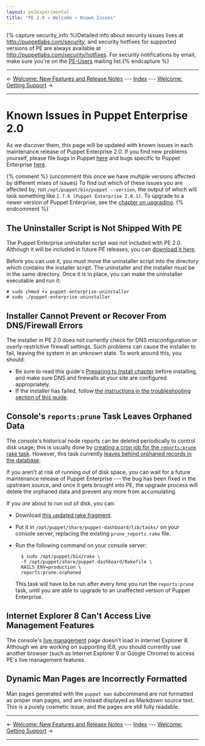 ```yaml
---
layout: pe2experimental
title: "PE 2.0 » Welcome » Known Issues"
---
```


{% capture security_info %}Detailed info about security issues lives at <http://puppetlabs.com/security>, and security hotfixes for supported versions of PE are always available at <http://puppetlabs.com/security/hotfixes>. For security notifications by email, make sure you're on the [PE-Users](http://groups.google.com/group/puppet-users) mailing list.{% endcapture %}

* * *

&larr; [Welcome: New Features and Release Notes](./welcome_whats_new.html) --- [Index](./) --- [Welcome: Getting Support](./welcome_getting_support.html) &rarr;

* * *

Known Issues in Puppet Enterprise 2.0
=====

As we discover them, this page will be updated with known issues in each maintenance release of Puppet Enterprise 2.0. If you find new problems yourself, please file bugs in Puppet [here][puppetissues] and bugs specific to Puppet Enterprise [here][peissues]. 

{% comment %} (uncomment this once we have multiple versions affected by different mixes of issues)
To find out which of these issues you are affected by, run `/opt/puppet/bin/puppet --version`, the output of which will look something like `2.7.6 (Puppet Enterprise 2.0.1)`. To upgrade to a newer version of Puppet Enterprise, see the [chapter on upgrading](./install_upgrading.html).
{% endcomment %}

[peissues]: http://projects.puppetlabs.com/projects/puppet-enterprise/issues
[puppetissues]: http://projects.puppetlabs.com/projects/puppet/issues

The Uninstaller Script is Not Shipped With PE
-----

[uninstaller]: ./files/puppet-enterprise-uninstaller

The Puppet Enterprise uninstaller script was not included with PE 2.0. Although it will be included in future PE releases, you can [download it here][uninstaller]. 

Before you can use it, you must move the uninstaller script into the directory which contains the installer script. The uninstaller and the installer _must_ be in the same directory. Once it is in place, you can make the uninstaller executable and run it:

    # sudo chmod +x puppet-enterprise-uninstaller
    # sudo ./puppet-enterprise-uninstaller

Installer Cannot Prevent or Recover From DNS/Firewall Errors
-----

The installer in PE 2.0 does not currently check for DNS misconfiguration or overly-restrictive firewall settings. Such problems can cause the installer to fail, leaving the system in an unknown state. To work around this, you should:

* Be sure to read this guide's [Preparing to Install chapter](./install_preparing.html) before installing, and make sure DNS and firewalls at your site are configured appropriately.
* If the installer has failed, follow [the instructions in the troubleshooting section of this guide](./maint_common_config_errors.html#how-do-i-recover-from-a-failed-install). 

Console's `reports:prune` Task Leaves Orphaned Data
-----

The console's historical node reports can be deleted periodically to control disk usage; this is usually done by [creating a cron job for the `reports:prune` rake task](./maint_maintaining_console.html#cleaning-old-reports). However, this task currently [leaves behind orphaned records in the database][resource_statuses]. 

If you aren't at risk of running out of disk space, you can wait for a future maintenance release of Puppet Enterprise --- the bug has been fixed in the upstream source, and once it gets brought into PE, the upgrade process will delete the orphaned data and prevent any more from accumulating.

If you _are_ about to run out of disk, you can:

* Download [this updated rake fragment][updated_task].
* Put it in `/opt/puppet/share/puppet-dashboard/lib/tasks/` on your console server, replacing the existing `prune_reports.rake` file.
* Run the following command on your console server:

        $ sudo /opt/puppet/bin/rake \
        -f /opt/puppet/share/puppet-dashboard/Rakefile \
        RAILS_ENV=production \
        reports:prune:orphaned

    This task will have to be run after every time you run the `reports:prune` task, until you are able to upgrade to an unaffected version of Puppet Enterprise. <!-- Remember to delete the links to this issue from maint_maintaining_console.markdown, once the fix gets rolled in. -->

[updated_task]: https://raw.github.com/puppetlabs/puppet-dashboard/3652aca542671059cdb88e1408efff64cc3cb878/lib/tasks/prune_reports.rake
[resource_statuses]: http://projects.puppetlabs.com/issues/6717

Internet Explorer 8 Can't Access Live Management Features
-----

The console's [live management](./console_live.html) page doesn't load in Internet Explorer 8. Although we are working on supporting IE8, you should currently use another browser (such as Internet Explorer 9 or Google Chrome) to access PE's live management features. 

Dynamic Man Pages are Incorrectly Formatted
-----

Man pages generated with the `puppet man` subcommand are not formatted as proper man pages, and are instead displayed as Markdown source text. This is a purely cosmetic issue, and the pages are still fully readable. 

* * *

&larr; [Welcome: New Features and Release Notes](./welcome_whats_new.html) --- [Index](./) --- [Welcome: Getting Support](./welcome_getting_support.html) &rarr;

* * *

